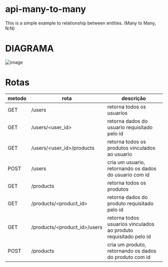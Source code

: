# api-many-to-many

This is a simple example to relationship between entities. (Many to Many, N:N)

# DIAGRAMA

![image](https://user-images.githubusercontent.com/29670119/142268459-dc990ca7-6630-481f-b1b6-2e1bc487e6e9.png)

# Rotas

| metodo | rota                         | descrição                                                        |
| ------ | ---------------------------- | ---------------------------------------------------------------- |
| GET    | /users                       | retorna todos os usuarios                                        |
| GET    | /users/<user_id>             | retorna dados do usuario requisitado pelo id                     |
| GET    | /users/<user_id>/products    | retorna todos os produtos vinculados ao usuario                  |
| POST   | /users                       | cria um usuario, retornando os dados do usuario com id           |
| GET    | /products                    | retorna todos os produtos                                        |
| GET    | /products/<product_id>       | retorna dados do produto requisitado pelo id                     |
| GET    | /products/<product_id>/users | retorna todos usuarios vinculados ao produto requisitado pelo id |
| POST   | /products                    | cria um produto, retornando os dados do produto com id           |
